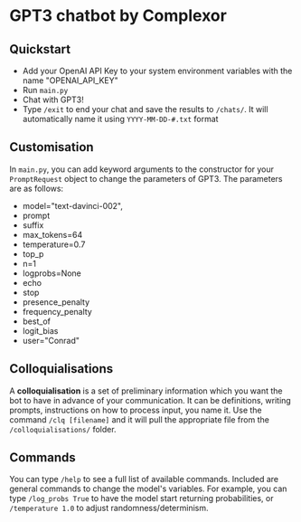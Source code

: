 # GPT3 chatbot by Complexor

## Quickstart

* Add your OpenAI API Key to your system environment variables with the name "OPENAI_API_KEY"
* Run `main.py`
* Chat with GPT3!
* Type `/exit` to end your chat and save the results to `/chats/`. It will automatically name it using `YYYY-MM-DD-#.txt` format

## Customisation

In `main.py`, you can add keyword arguments to the constructor for your `PromptRequest` object to change the parameters of GPT3. The parameters are as follows:

* model="text-davinci-002",
* prompt
* suffix
* max_tokens=64
* temperature=0.7
* top_p
* n=1
* logprobs=None
* echo
* stop
* presence_penalty
* frequency_penalty
* best_of
* logit_bias
* user="Conrad"

## Colloquialisations

A **colloquialisation** is a set of preliminary information which you want the bot to have in advance of your communication. It can be definitions, writing prompts, instructions on how to process input, you name it. Use the command `/clq [filename]` and it will pull the appropriate file from the `/colloquialisations/` folder.

## Commands

You can type `/help` to see a full list of available commands. Included are general commands to change the model's variables. For example, you can type `/log_probs True` to have the model start returning probabilities, or `/temperature 1.0` to adjust randomness/determinism.
